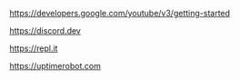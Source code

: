 https://developers.google.com/youtube/v3/getting-started

https://discord.dev

https://repl.it

https://uptimerobot.com
